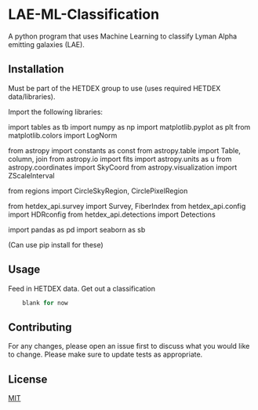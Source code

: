# LAE-ML-Classification

A python program that uses Machine Learning to classify Lyman Alpha emitting galaxies (LAE).

## Installation

Must be part of the HETDEX group to use (uses required HETDEX data/libraries).

Import the following libraries:

import tables as tb
import numpy as np
import matplotlib.pyplot as plt
from matplotlib.colors import LogNorm

from astropy import constants as const
from astropy.table import Table, column, join
from astropy.io import fits
import astropy.units as u
from astropy.coordinates import SkyCoord
from astropy.visualization import ZScaleInterval

from regions import CircleSkyRegion, CirclePixelRegion

from hetdex_api.survey import Survey, FiberIndex
from hetdex_api.config import HDRconfig
from hetdex_api.detections import Detections

import pandas as pd
import seaborn as sb

(Can use pip install for these)

## Usage

Feed in HETDEX data. Get out a classification
```python
    blank for now
```

## Contributing
For any changes, please open an issue first to discuss what you would like to change.
Please make sure to update tests as appropriate.

## License
[MIT](https://choosealicense.com/licenses/mit/)
